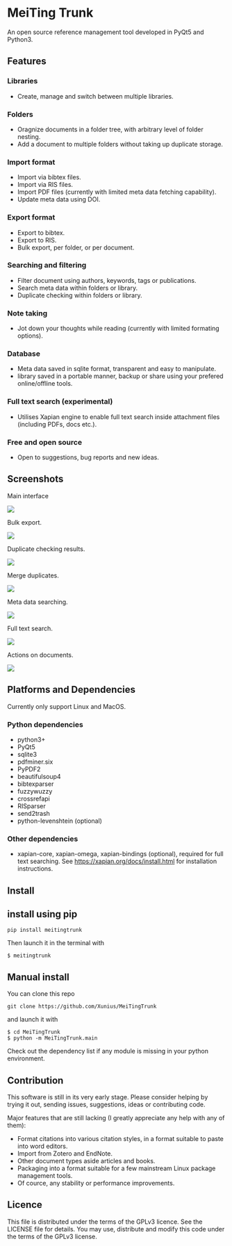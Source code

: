 # MeiTing Trunk
An open source reference management tool developed in PyQt5 and Python3.

## Features

### Libraries

* Create, manage and switch between multiple libraries.

### Folders

* Oragnize documents in a folder tree, with arbitrary level of folder nesting.
* Add a document to multiple folders without taking up duplicate storage.

### Import format

* Import via bibtex files.
* Import via RIS files.
* Import PDF files (currently with limited meta data fetching capability).
* Update meta data using DOI.

### Export format

* Export to bibtex.
* Export to RIS.
* Bulk export, per folder, or per document.

### Searching and filtering

* Filter document using authors, keywords, tags or publications.
* Search meta data within folders or library.
* Duplicate checking within folders or library.

### Note taking

* Jot down your thoughts while reading (currently with limited formating options).

### Database

* Meta data saved in sqlite format, transparent and easy to manipulate.
* library saved in a portable manner, backup or share using your prefered online/offline tools.

### Full text search (experimental)

* Utilises Xapian engine to enable full text search inside attachment files (including PDFs, docs etc.).

### Free and open source

* Open to suggestions, bug reports and new ideas.


## Screenshots

Main interface

![](https://user-images.githubusercontent.com/8076931/55284312-b651c700-53a6-11e9-9478-cb6ab8e89cf3.png)

Bulk export.

![](https://user-images.githubusercontent.com/8076931/55284318-d5e8ef80-53a6-11e9-9db9-560082253c2e.png)

Duplicate checking results.

![](https://user-images.githubusercontent.com/8076931/55284321-e4cfa200-53a6-11e9-8b6f-9e686d339acc.png)

Merge duplicates.

![](https://user-images.githubusercontent.com/8076931/55678909-5aea8080-5934-11e9-87bf-575fb99e3697.png)

Meta data searching.

![](https://user-images.githubusercontent.com/8076931/55284338-324c0f00-53a7-11e9-97a1-cd0e197ec012.png)

Full text search.

![](https://user-images.githubusercontent.com/8076931/56464555-f42e9200-641e-11e9-96b5-b57889ea11fa.png)

Actions on documents.

![](https://user-images.githubusercontent.com/8076931/55284334-23fdf300-53a7-11e9-9e34-01a1ae514a72.png)


## Platforms and Dependencies

Currently only support Linux and MacOS.

### Python dependencies

* python3+
* PyQt5
* sqlite3
* pdfminer.six
* PyPDF2
* beautifulsoup4
* bibtexparser
* fuzzywuzzy
* crossrefapi
* RISparser
* send2trash
* python-levenshtein (optional)

### Other dependencies

* xapian-core, xapian-omega, xapian-bindings (optional), required for full text searching. See https://xapian.org/docs/install.html for installation instructions.


## Install

## install using pip


```
pip install meitingtrunk
```

Then launch it in the terminal with


```
$ meitingtrunk
```

## Manual install

You can clone this repo

```
git clone https://github.com/Xunius/MeiTingTrunk
```

and launch it with

```
$ cd MeiTingTrunk
$ python -m MeiTingTrunk.main
```

Check out the dependency list if any module is missing in your python environment.


## Contribution

This software is still in its very early stage. Please consider helping by trying it out, sending issues, suggestions, ideas or contributing code.

Major features that are still lacking (I greatly appreciate any help with any of them):

* Format citations into various citation styles, in a format suitable to paste into word editors.
* Import from Zotero and EndNote.
* Other document types aside articles and books.
* Packaging into a format suitable for a few mainstream Linux package management tools.
* Of cource, any stability or performance improvements.



## Licence

This file is distributed under the terms of the
GPLv3 licence. See the LICENSE file for details.
You may use, distribute and modify this code under the
terms of the GPLv3 license.
